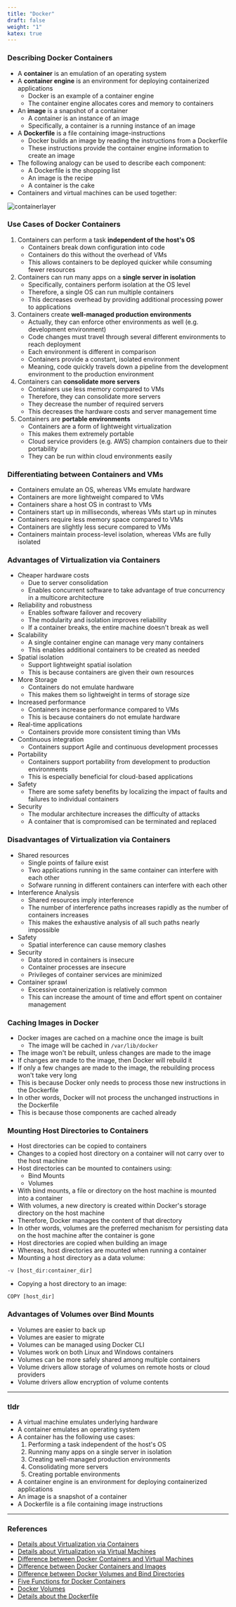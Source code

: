 ```yaml
---
title: "Docker"
draft: false
weight: "1"
katex: true
---
```


### Describing Docker Containers
- A **container** is an emulation of an operating system
- A **container engine** is an environment for deploying containerized applications
	- Docker is an example of a container engine
	- The container engine allocates cores and memory to containers
- An **image** is a snapshot of a container
	- A container is an instance of an image
	- Specifically, a container is a running instance of an image
- A **Dockerfile** is a file containing image-instructions
	- Docker builds an image by reading the instructions from a Dockerfile
	- These instructions provide the container engine information to create an image
- The following analogy can be used to describe each component:
	- A Dockerfile is the shopping list
	- An image is the recipe
	- A container is the cake
- Containers and virtual machines can be used together:

![containerlayer](/img/docker.svg)

### Use Cases of Docker Containers
1. Containers can perform a task **independent of the host's OS**
	- Containers break down configuration into code
	- Containers do this without the overhead of VMs
	- This allows containers to be deployed quicker while consuming fewer resources
2. Containers can run many apps on a **single server in isolation**
	- Specifically, containers perform isolation at the OS level
	- Therefore, a single OS can run multiple containers
	- This decreases overhead by providing additional processing power to applications
3. Containers create **well-managed production environments**
	- Actually, they can enforce other environments as well (e.g. development environment)
	- Code changes must travel through several different environments to reach deployment
	- Each environment is different in comparison
	- Containers provide a constant, isolated environment
	- Meaning, code quickly travels down a pipeline from the development environment to the production environment 
4. Containers can **consolidate more servers**
	- Containers use less memory compared to VMs
	- Therefore, they can consolidate more servers
	- They decrease the number of required servers
	- This decreases the hardware costs and server management time
5. Containers are **portable environments**
	- Containers are a form of lightweight virtualization
	- This makes them extremely portable
	- Cloud service providers (e.g. AWS) champion containers due to their portability
	- They can be run within cloud environments easily

### Differentiating between Containers and VMs 
- Containers emulate an OS, whereas VMs emulate hardware
- Containers are more lightweight compared to VMs
- Containers share a host OS in contrast to VMs
- Containers start up in milliseconds, whereas VMs start up in minutes
- Containers require less memory space compared to VMs
- Containers are slightly less secure compared to VMs
- Containers maintain process-level isolation, whereas VMs are fully isolated

### Advantages of Virtualization via Containers
- Cheaper hardware costs
	- Due to server consolidation
	- Enables concurrent software to take advantage of true concurrency in a multicore architecture
- Reliability and robustness
	- Enables software failover and recovery
	- The modularity and isolation improves reliability
	- If a container breaks, the entire machine doesn't break as well
- Scalability
	- A single container engine can manage very many containers
	- This enables additional containers to be created as needed
- Spatial isolation
	- Support lightweight spatial isolation
	- This is because containers are given their own resources
- More Storage
	- Containers do not emulate hardware
	- This makes them so lightweight in terms of storage size
- Increased performance
	- Containers increase performance compared to VMs
	- This is because containers do not emulate hardware
- Real-time applications
	- Containers provide more consistent timing than VMs
- Continuous integration
	- Containers support Agile and continuous development processes
- Portability
	- Containers support portability from development to production environments
	- This is especially beneficial for cloud-based applications
- Safety
	- There are some safety benefits by localizing the impact of faults and failures to individual containers
- Security
	- The modular architecture increases the difficulty of attacks
	- A container that is compromised can be terminated and replaced

### Disadvantages of Virtualization via Containers
- Shared resources
	- Single points of failure exist
	- Two applications running in the same container can interfere with each other
	- Sofware running in different containers can interfere with each other
- Interference Analysis
	- Shared resources imply interference
	- The number of interference paths increases rapidly as the number of containers increases
	- This makes the exhaustive analysis of all such paths nearly impossible
- Safety
	- Spatial interference can cause memory clashes
- Security
	- Data stored in containers is insecure
	- Container processes are insecure
	- Privileges of container services are minimized
- Container sprawl
	- Excessive containerization is relatively common
	- This can increase the amount of time and effort spent on container management

### Caching Images in Docker
- Docker images are cached on a machine once the image is built
	- The image will be cached in `/var/lib/docker`
- The image won't be rebuilt, unless changes are made to the image
- If changes are made to the image, then Docker will rebuild it
- If only a few changes are made to the image, the rebuilding process won't take very long
- This is because Docker only needs to process those new instructions in the Dockerfile
- In other words, Docker will not process the unchanged instructions in the Dockerfile
- This is because those components are cached already

### Mounting Host Directories to Containers
- Host directories can be copied to containers
- Changes to a copied host directory on a container will not carry over to the host machine
- Host directories can be mounted to containers using:
	- Bind Mounts
	- Volumes
- With bind mounts, a file or directory on the host machine is mounted into a container
- With volumes, a new directory is created within Docker's storage directory on the host machine
- Therefore, Docker manages the content of that directory
- In other words, volumes are the preferred mechanism for persisting data on the host machine after the container is gone
- Host directories are copied when building an image
- Whereas, host directories are mounted when running a container
- Mounting a host directory as a data volume:
```
-v [host_dir:container_dir]	
```
- Copying a host directory to an image:
```
COPY [host_dir]
```

### Advantages of Volumes over Bind Mounts
- Volumes are easier to back up
- Volumes are easier to migrate
- Volumes can be managed using Docker CLI
- Volumes work on both Linux and Windows containers
- Volumes can be more safely shared among multiple containers
- Volume drivers allow storage of volumes on remote hosts or cloud providers
- Volume drivers allow encryption of volume contents

---

### tldr
- A virtual machine emulates underlying hardware
- A container emulates an operating system
- A container has the following use cases:
	1. Performing a task independent of the host's OS
	2. Running many apps on a single server in isolation
	3. Creating well-managed production environments
	4. Consolidating more servers
	5. Creating portable environments
- A container engine is an environment for deploying containerized applications
- An image is a snapshot of a container
- A Dockerfile is a file containing image instructions

---

### References
- [Details about Virtualization via Containers](https://insights.sei.cmu.edu/sei_blog/2017/09/virtualization-via-containers.html)
- [Details about Virtualization via Virtual Machines](https://insights.sei.cmu.edu/sei_blog/2017/09/virtualization-via-virtual-machines.html)
- [Difference between Docker Containers and Virtual Machines](https://stackoverflow.com/a/16048358/12777044)
- [Difference between Docker Containers and Images](https://stackoverflow.com/a/23736802/12777044)
- [Difference between Docker Volumes and Bind Directories](https://stackoverflow.com/a/49173474/12777044)
- [Five Functions for Docker Containers](https://www.rcrwireless.com/20170822/five-container-use-cases-tag27-tag99)
- [Docker Volumes](https://docs.docker.com/storage/volumes/)
- [Details about the Dockerfile](https://docs.microsoft.com/en-us/virtualization/windowscontainers/manage-docker/manage-windows-dockerfile)
